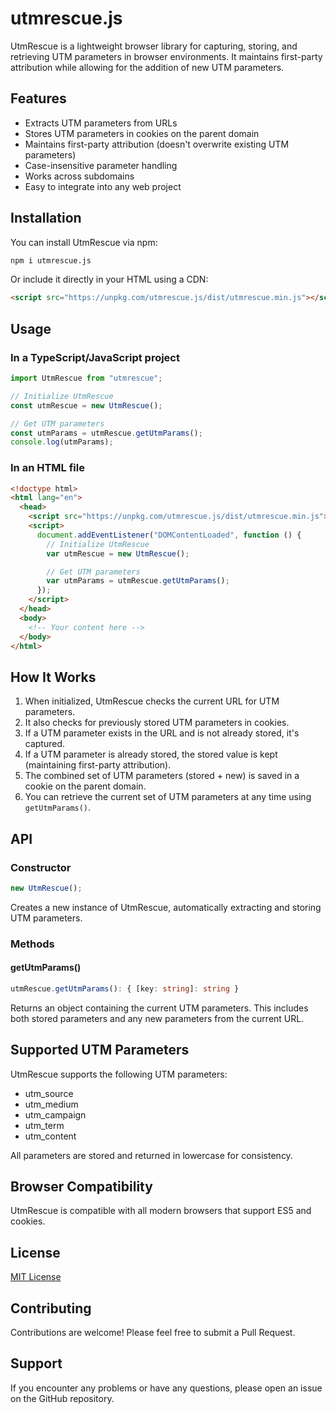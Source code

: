 # utmrescue.js

UtmRescue is a lightweight browser library for capturing, storing, and retrieving UTM parameters in browser environments. It maintains first-party attribution while allowing for the addition of new UTM parameters.

## Features

- Extracts UTM parameters from URLs
- Stores UTM parameters in cookies on the parent domain
- Maintains first-party attribution (doesn't overwrite existing UTM parameters)
- Case-insensitive parameter handling
- Works across subdomains
- Easy to integrate into any web project

## Installation

You can install UtmRescue via npm:

```bash
npm i utmrescue.js
```

Or include it directly in your HTML using a CDN:

```html
<script src="https://unpkg.com/utmrescue.js/dist/utmrescue.min.js"></script>
```

## Usage

### In a TypeScript/JavaScript project

```typescript
import UtmRescue from "utmrescue";

// Initialize UtmRescue
const utmRescue = new UtmRescue();

// Get UTM parameters
const utmParams = utmRescue.getUtmParams();
console.log(utmParams);
```

### In an HTML file

```html
<!doctype html>
<html lang="en">
  <head>
    <script src="https://unpkg.com/utmrescue.js/dist/utmrescue.min.js"></script>
    <script>
      document.addEventListener("DOMContentLoaded", function () {
        // Initialize UtmRescue
        var utmRescue = new UtmRescue();

        // Get UTM parameters
        var utmParams = utmRescue.getUtmParams();
      });
    </script>
  </head>
  <body>
    <!-- Your content here -->
  </body>
</html>
```

## How It Works

1. When initialized, UtmRescue checks the current URL for UTM parameters.
2. It also checks for previously stored UTM parameters in cookies.
3. If a UTM parameter exists in the URL and is not already stored, it's captured.
4. If a UTM parameter is already stored, the stored value is kept (maintaining first-party attribution).
5. The combined set of UTM parameters (stored + new) is saved in a cookie on the parent domain.
6. You can retrieve the current set of UTM parameters at any time using `getUtmParams()`.

## API

### Constructor

```typescript
new UtmRescue();
```

Creates a new instance of UtmRescue, automatically extracting and storing UTM parameters.

### Methods

#### getUtmParams()

```typescript
utmRescue.getUtmParams(): { [key: string]: string }
```

Returns an object containing the current UTM parameters. This includes both stored parameters and any new parameters from the current URL.

## Supported UTM Parameters

UtmRescue supports the following UTM parameters:

- utm_source
- utm_medium
- utm_campaign
- utm_term
- utm_content

All parameters are stored and returned in lowercase for consistency.

## Browser Compatibility

UtmRescue is compatible with all modern browsers that support ES5 and cookies.

## License

[MIT License](LICENSE)

## Contributing

Contributions are welcome! Please feel free to submit a Pull Request.

## Support

If you encounter any problems or have any questions, please open an issue on the GitHub repository.

